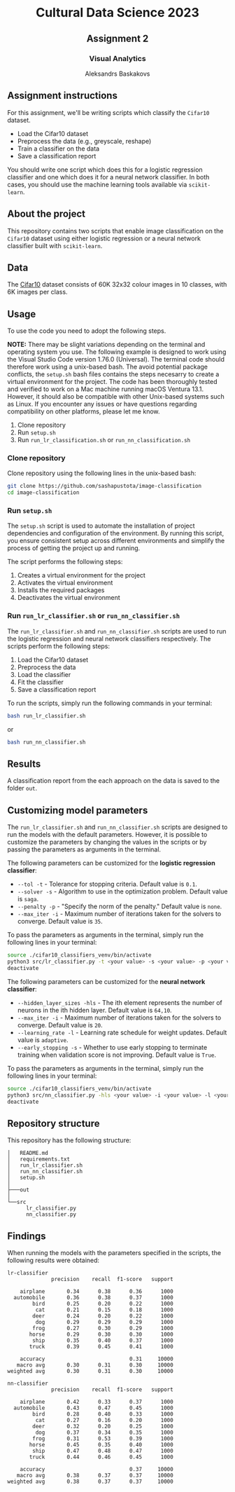 <!-- PROJECT LOGO -->
<br />
<p align="center">
  <h1 align="center">Cultural Data Science 2023</h1> 
  <h2 align="center">Assignment 2</h2> 
  <h3 align="center">Visual Analytics</h3> 


  <p align="center">
    Aleksandrs Baskakovs
  </p>
</p>


<!-- Assignment instructions -->
## Assignment instructions
For this assignment, we'll be writing scripts which classify the ```Cifar10``` dataset.

- Load the Cifar10 dataset
- Preprocess the data (e.g., greyscale, reshape)
- Train a classifier on the data
- Save a classification report

You should write one script which does this for a logistic regression classifier and one which does it for a neural network classifier. In both cases, you should use the machine learning tools available via ```scikit-learn```.

<!-- ABOUT THE PROJECT -->
## About the project
This repository contains two scripts that enable image classification on the ```Cifar10``` dataset using either logistic regression or a neural network classifier built with ```scikit-learn```.

<!-- Data -->
## Data
The [Cifar10](https://www.cs.toronto.edu/~kriz/cifar.html) dataset consists of 60K 32x32 colour images in 10 classes, with 6K images per class.

<!-- USAGE -->
## Usage
To use the code you need to adopt the following steps.

**NOTE:** There may be slight variations depending on the terminal and operating system you use. The following example is designed to work using the Visual Studio Code version 1.76.0 (Universal). The terminal code should therefore work using a unix-based bash. The avoid potential package conflicts, the ```setup.sh``` bash files contains the steps necesarry to create a virtual environment for the project. The code has been thoroughly tested and verified to work on a Mac machine running macOS Ventura 13.1. However, it should also be compatible with other Unix-based systems such as Linux. If you encounter any issues or have questions regarding compatibility on other platforms, please let me know.

1. Clone repository
2. Run ``setup.sh``
3. Run ```run_lr_classification.sh``` or ```run_nn_classification.sh```

### Clone repository

Clone repository using the following lines in the unix-based bash:

```bash
git clone https://github.com/sashapustota/image-classification
cd image-classification
```

### Run ```setup.sh```

The ``setup.sh`` script is used to automate the installation of project dependencies and configuration of the environment. By running this script, you ensure consistent setup across different environments and simplify the process of getting the project up and running.

The script performs the following steps:

1. Creates a virtual environment for the project
2. Activates the virtual environment
3. Installs the required packages
4. Deactivates the virtual environment

### Run ```run_lr_classifier.sh``` or ```run_nn_classifier.sh```

The ```run_lr_classifier.sh``` and ```run_nn_classifier.sh``` scripts are used to run the logistic regression and neural network classifiers respectively. The scripts perform the following steps:

1. Load the Cifar10 dataset
2. Preprocess the data
3. Load the classifier
4. Fit the classifier
5. Save a classification report

To run the scripts, simply run the following commands in your terminal:

```bash
bash run_lr_classifier.sh
```

or

```bash
bash run_nn_classifier.sh
```

## Results

A classification report from the each approach on the data is saved to the folder ```out```.

## Customizing model parameters

The ```run_lr_classifier.sh``` and ```run_nn_classifier.sh``` scripts are designed to run the models with the default parameters. However, it is possible to customize the parameters by changing the values in the scripts or by passing the parameters as arguments in the terminal.

The following parameters can be customized for the **logistic regression classifier**:

* ```--tol -t``` - Tolerance for stopping criteria. Default value is ```0.1```.
* ```--solver -s``` - Algorithm to use in the optimization problem. Default value is ```saga```.
* ```--penalty -p``` - "Specify the norm of the penalty." Default value is ```none```.
* ```--max_iter -i``` - Maximum number of iterations taken for the solvers to converge. Default value is ```35```.

To pass the parameters as arguments in the terminal, simply run the following lines in your terminal:

```bash
source ./cifar10_classifiers_venv/bin/activate
python3 src/lr_classifier.py -t <your value> -s <your value> -p <your value> -i <your value>
deactivate
```

The following parameters can be customized for the **neural network classifier**:

* ```--hidden_layer_sizes -hls``` - The ith element represents the number of neurons in the ith hidden layer. Default value is ```64,10```.
* ```--max_iter -i``` - Maximum number of iterations taken for the solvers to converge. Default value is ```20```.
* ```--learning_rate -l``` - Learning rate schedule for weight updates. Default value is ```adaptive```.
* ```--early_stopping -s``` - Whether to use early stopping to terminate training when validation score is not improving. Default value is ```True```.

To pass the parameters as arguments in the terminal, simply run the following lines in your terminal:

```bash
source ./cifar10_classifiers_venv/bin/activate
python3 src/nn_classifier.py -hls <your value> -i <your value> -l <your value> -s <your value>
deactivate
```

<!-- REPOSITORY STRUCTURE -->
## Repository structure
This repository has the following structure:
```
│   README.md
│   requirements.txt
│   run_lr_classifier.sh
│   run_nn_classifier.sh
│   setup.sh
│
├───out
│
└──src
      lr_classifier.py
      nn_classifier.py

```
<!-- REPOSITORY STRUCTURE -->
## Findings

When running the models with the parameters specified in the scripts, the following results were obtained:

```
lr-classifier
              precision    recall  f1-score   support

    airplane       0.34      0.38      0.36      1000
  automobile       0.36      0.38      0.37      1000
        bird       0.25      0.20      0.22      1000
         cat       0.21      0.15      0.18      1000
        deer       0.24      0.20      0.22      1000
         dog       0.29      0.29      0.29      1000
        frog       0.27      0.30      0.29      1000
       horse       0.29      0.30      0.30      1000
        ship       0.35      0.40      0.37      1000
       truck       0.39      0.45      0.41      1000

    accuracy                           0.31     10000
   macro avg       0.30      0.31      0.30     10000
weighted avg       0.30      0.31      0.30     10000
```
```
nn-classifier
              precision    recall  f1-score   support

    airplane       0.42      0.33      0.37      1000
  automobile       0.43      0.47      0.45      1000
        bird       0.28      0.40      0.33      1000
         cat       0.27      0.16      0.20      1000
        deer       0.32      0.20      0.25      1000
         dog       0.37      0.34      0.35      1000
        frog       0.31      0.53      0.39      1000
       horse       0.45      0.35      0.40      1000
        ship       0.47      0.48      0.47      1000
       truck       0.44      0.46      0.45      1000

    accuracy                           0.37     10000
   macro avg       0.38      0.37      0.37     10000
weighted avg       0.38      0.37      0.37     10000
```